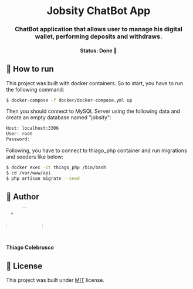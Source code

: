 <h1 align="center">
Jobsity ChatBot App
</h1>
<h3 align="center">
    ChatBot application that allows user to manage his digital wallet, performing deposits and withdraws.
</h3>
<h4 align="center">
	Status:   Done 🚀 
</h4>

## 🚀 How to run
This project was built with docker containers. So to start, you have to run the following command:
```bash
$ docker-compose -f docker/docker-compose.yml up
```

Then you should connect to MySQL Server using the following data and create an empty database named "jobsity":
```bash
Host: localhost:3306
User: root
Password: 
```

Following, you have to connect to thiago_php container and run migrations and seeders like below:
```bash
$ docker exec -it thiago_php /bin/bash
$ cd /var/www/api
$ php artisan migrate --seed
```

## 🦸 Author

 <img style="border-radius: 50%;" src="https://avatars2.githubusercontent.com/u/4452296?s=460&u=f7a8d771005a27cf12386ccaac301fd00ac1041a&v=4" width="100px;" alt=""/><br />
<b>Thiago Colebrusco </b>
 
## 📝 License

This project was built under [MIT](./LICENSE) license.
